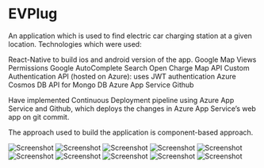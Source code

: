 # EVPlug

An application which is used to find electric car charging station at a given location.
Technologies which were used:

React-Native to build ios and android version of the app.
Google Map Views
Permissions
Google AutoComplete Search
Open Charge Map API
Custom Authentication API (hosted on Azure): uses JWT authentication
Azure Cosmos DB API for Mongo DB
Azure App Service
Github

Have implemented Continuous Deployment pipeline using Azure App Service and Github, which deploys the changes in Azure App Service’s web app on git commit.

The approach used to build the application is component-based approach.

![Screenshot](wireframe/1.png) ![Screenshot](wireframe/2.png) ![Screenshot](wireframe/3.png)
![Screenshot](wireframe/4.png) ![Screenshot](wireframe/5.png) ![Screenshot](wireframe/6.png)
![Screenshot](wireframe/7.png) ![Screenshot](wireframe/8.png) ![Screenshot](wireframe/9.png)
![Screenshot](wireframe/10.png)
